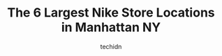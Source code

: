 ---
layout: ampstory
image: https://i0.wp.com/www.depkes.org/wp-content/uploads/2023/06/nike-0-in-manhattan-ny-1685965848.jpeg?resize=640,853
author: techidn
featured: false
description: Discover the impressive array of Nike options in Manhattan NY, where you can find 6 of the largest Nike establishments in the area. From renowned classics to hidden gems, Manhattan NY offers
title: The 6 Largest Nike Store Locations in Manhattan NY
cover:
   title: The 6 Largest Nike Store Locations in Manhattan NY
   subtitle: Rickpate
   background: https://www.depkes.org/wp-content/uploads/2023/06/nike-0-in-manhattan-ny-1685965848.jpeg

pages: 
 - layout: thirds
   top: <h1>#1 Nike NYC</h1>
   bottom: "<p>Had a really good experience, i had to get 2 air force one for 2 kids that are dear to me, AF1 were very hard to find everywhere, so i went to the Nike flagship store on </p>"
   background: https://www.depkes.org/wp-content/uploads/2023/06/nike-1-in-manhattan-ny-1685965848.png
   backgroundblur: true
 - layout: thirds
   top: <h1>#2 Nike by Upper East Side</h1>
   bottom: "<p>1131 3rd Ave, New York, NY 10065, United States</p>"
   background: https://www.depkes.org/wp-content/uploads/2023/06/nike-2-in-manhattan-ny-1685965849.png
   cta:
      link: https://www.depkes.org/blog/the-6-largest-nike-store-locations-in-manhattan-ny/
      text: The 6 Largest Nike Store Locations in Manhattan NY
 - layout: thirds
   top: <h1>#3 Nike New York Headquarters</h1>
   bottom: "<p>855 6th Ave, New York, NY 10001, United States</p>"
   background: https://www.depkes.org/wp-content/uploads/2023/06/nike-3-in-manhattan-ny-1685965849.png
   cta:
      link: https://www.depkes.org/blog/the-6-largest-nike-store-locations-in-manhattan-ny/
      text: The 6 Largest Nike Store Locations in Manhattan NY
 - layout: thirds
   top: <h1>#4 Nike by Williamsburg</h1>
   bottom: "<p>81 N 6th St, Brooklyn, NY 11249, United States</p>"
   background: https://images.unsplash.com/photo-1597773150796-e5c14ebecbf5?ixlib=rb-4.0.3&ixid=MnwxMjA3fDB8MHxwaG90by1wYWdlfHx8fGVufDB8fHx8&auto=format&fit=crop&w=640&h=853&q=80
   cta:
      link: https://www.depkes.org/blog/the-6-largest-nike-store-locations-in-manhattan-ny/
      text: The 6 Largest Nike Store Locations in Manhattan NY
 - layout: thirds
   top: <h1>#5 Nike Unite - Harlem</h1>
   bottom: "<p>5 W 125th St, New York, NY 10027, United States</p>"
   background: https://images.unsplash.com/photo-1580610447943-1bfbef5efe07?ixlib=rb-4.0.3&ixid=MnwxMjA3fDB8MHxwaG90by1wYWdlfHx8fGVufDB8fHx8&auto=format&fit=crop&w=640&h=853&q=80
   cta:
      link: https://www.depkes.org/blog/the-6-largest-nike-store-locations-in-manhattan-ny/
      text: The 6 Largest Nike Store Locations in Manhattan NY

 - layout: thirds
   middle: Continue reading...
   background: https://images.unsplash.com/photo-1549241520-425e3dfc01cb?ixlib=rb-4.0.3&ixid=MnwxMjA3fDB8MHxwaG90by1wYWdlfHx8fGVufDB8fHx8&auto=format&fit=crop&w=640&h=853&q=80
   cta:
      link: https://www.depkes.org/blog/the-6-largest-nike-store-locations-in-manhattan-ny/
      text: The 6 Largest Nike Store Locations in Manhattan NY
      
---